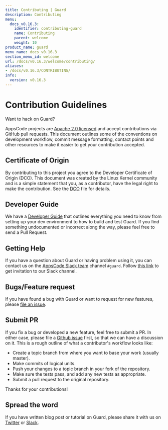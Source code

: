 ```yaml
---
title: Contributing | Guard
description: Contributing
menu:
  docs_v0.16.3:
    identifier: contributing-guard
    name: Contributing
    parent: welcome
    weight: 10
product_name: guard
menu_name: docs_v0.16.3
section_menu_id: welcome
url: /docs/v0.16.3/welcome/contributing/
aliases:
- /docs/v0.16.3/CONTRIBUTING/
info:
  version: v0.16.3
---
```


# Contribution Guidelines
Want to hack on Guard?

AppsCode projects are [Apache 2.0 licensed](https://github.com/kubeguard/guard/blob/master/LICENSE) and accept contributions via
GitHub pull requests.  This document outlines some of the conventions on
development workflow, commit message formatting, contact points and other
resources to make it easier to get your contribution accepted.

## Certificate of Origin

By contributing to this project you agree to the Developer Certificate of
Origin (DCO). This document was created by the Linux Kernel community and is a
simple statement that you, as a contributor, have the legal right to make the
contribution. See the [DCO](https://github.com/kubeguard/guard/blob/master/DCO) file for details.

## Developer Guide

We have a [Developer Guide](/docs/v0.16.3/setup/developer-guide/overview) that outlines everything you need to know from setting up your
dev environment to how to build and test Guard. If you find something undocumented or incorrect along the way,
please feel free to send a Pull Request.

## Getting Help

If you have a question about Guard or having problem using it, you can contact us on the [AppsCode Slack team](https://appscode.slack.com/messages/C8M8HANQ0/details/) channel `#guard`. Follow [this link](https://slack.appscode.com) to get invitation to our Slack channel.

## Bugs/Feature request

If you have found a bug with Guard or want to request for new features, please [file an issue](https://github.com/kubeguard/guard/issues/new).

## Submit PR

If you fix a bug or developed a new feature, feel free to submit a PR. In either case, please file a [Github issue](https://github.com/kubeguard/guard/issues/new) first, so that we can have a discussion on it. This is a rough outline of what a contributor's workflow looks like:

- Create a topic branch from where you want to base your work (usually master).
- Make commits of logical units.
- Push your changes to a topic branch in your fork of the repository.
- Make sure the tests pass, and add any new tests as appropriate.
- Submit a pull request to the original repository.

Thanks for your contributions!

## Spread the word

If you have written blog post or tutorial on Guard, please share it with us on [Twitter](https://twitter.com/AppsCodeHQ) or [Slack](https://slack.appscode.com).
